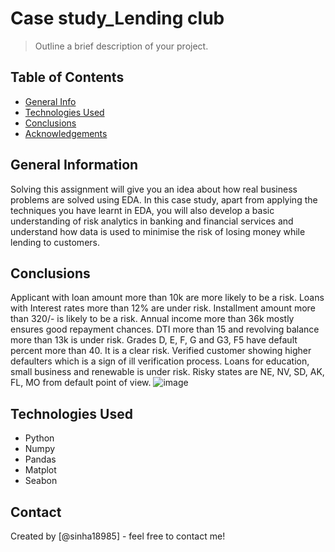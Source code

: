 # Case study_Lending club
> Outline a brief description of your project.


## Table of Contents
* [General Info](#general-information)
* [Technologies Used](#technologies-used)
* [Conclusions](#conclusions)
* [Acknowledgements](#acknowledgements)

<!-- You can include any other section that is pertinent to your problem -->

## General Information
Solving this assignment will give you an idea about how real business problems are solved using EDA. In this case study, apart from applying the techniques you have learnt in EDA, you will also develop a basic understanding of risk analytics in banking and financial services and understand how data is used to minimise the risk of losing money while lending to customers.
<!-- You don't have to answer all the questions - just the ones relevant to your project. -->

## Conclusions
Applicant with loan amount more than 10k are more likely to be a risk.
Loans with Interest rates more than 12% are under risk.
Installment amount more than 320/- is likely to be a risk.
Annual income more than 36k mostly ensures good repayment chances.
DTI more than 15 and revolving balance more than 13k is under risk.
Grades D, E, F, G and G3, F5 have default percent more than 40. It is a clear risk.
Verified customer showing higher defaulters which is a sign of ill verification process.
 Loans for education, small business and renewable is under risk.
Risky states are NE, NV, SD, AK, FL, MO from default point of view.
![image](https://github.com/sinha18985/Case-Study-LendingClub/assets/156830206/ef9cea78-70fc-4c12-856b-b10e9758b120)


<!-- You don't have to answer all the questions - just the ones relevant to your project. -->


## Technologies Used
- Python
- Numpy
- Pandas
- Matplot
- Seabon

<!-- As the libraries versions keep on changing, it is recommended to mention the version of library used in this project -->




## Contact
Created by [@sinha18985] - feel free to contact me!




<!-- You don't have to include all sections - just the one's relevant to your project -->
